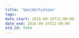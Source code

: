 ```yaml
---
title: 'Spejderhjælpen'
tags:
date_start: 2016-09-16T22:00:00
date_end: 2016-09-24T22:00:00
old_id: 5844
---
```

